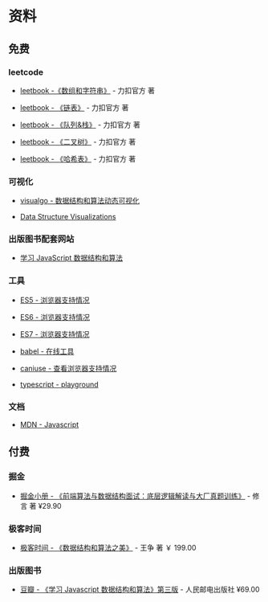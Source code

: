 # 资料

## 免费

### leetcode

- [leetbook -《数组和字符串》](https://leetcode-cn.com/leetbook/detail/array-and-string/) - 力扣官方 著

- [leetbook - 《链表》](https://leetcode-cn.com/leetbook/detail/linked-list/) - 力扣官方 著

- [leetbook - 《队列&栈》](https://leetcode-cn.com/leetbook/detail/queue-stack/) - 力扣官方 著

- [leetbook - 《二叉树》](https://leetcode-cn.com/leetbook/detail/data-structure-binary-tree/) - 力扣官方 著

- [leetbook - 《哈希表》](https://leetcode-cn.com/leetbook/detail/hash-table/) - 力扣官方 著

### 可视化

- [visualgo - 数据结构和算法动态可视化](https://visualgo.net/zh/)

- [Data Structure Visualizations](https://www.cs.usfca.edu/~galles/visualization/Algorithms.html)

### 出版图书配套网站

- [学习 JavaScript 数据结构和算法](https://javascript-ds-algorithms-book.firebaseapp.com/)

### 工具

- [ES5 - 浏览器支持情况](http://kangax.github.io/compat-table/es5/)

- [ES6 - 浏览器支持情况](http://kangax.github.io/compat-table/es6/)

- [ES7 - 浏览器支持情况](http://kangax.github.io/compat-table/es2016plus/)

- [babel - 在线工具](https://babeljs.io/repl/#?browsers=defaults%2C%20not%20ie%2011%2C%20not%20ie_mob%2011&build=&builtIns=false&corejs=3.6&spec=false&loose=false&code_lz=Q&debug=false&forceAllTransforms=false&shippedProposals=false&circleciRepo=&evaluate=false&fileSize=false&timeTravel=false&sourceType=module&lineWrap=true&presets=env%2Creact%2Cstage-2&prettier=false&targets=&version=7.17.5&externalPlugins=&assumptions=%7B%7D)

- [caniuse - 查看浏览器支持情况](https://caniuse.com/)

- [typescript - playground](https://www.typescriptlang.org/play)

### 文档

- [MDN - Javascript](https://developer.mozilla.org/zh-CN/docs/Web/JavaScript)

## 付费

### 掘金

- [掘金小册 - 《前端算法与数据结构面试：底层逻辑解读与大厂真题训练》](https://juejin.cn/book/6844733800300150797) - 修言 著 ¥29.90

### 极客时间

- [极客时间 - 《数据结构和算法之美》](https://time.geekbang.org/column/100017301) - 王争 著 ￥ 199.00

### 出版图书

- [豆瓣 - 《学习 Javascript 数据结构和算法》第三版](https://book.douban.com/subject/33441631/) - 人民邮电出版社 ¥69.00
